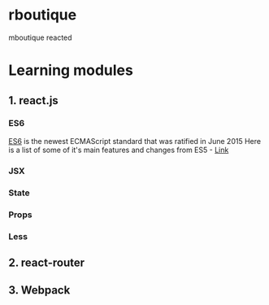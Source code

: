 # rboutique
mboutique reacted

# Learning modules
## 1. react.js
### ES6
  [ES6](https://babeljs.io/learn-es2015/) is the newest ECMAScript standard that was ratified in June 2015
  Here is a list of some of it's main features and changes from ES5 - [Link](http://es6-features.org/#Constants)
### JSX
### State
### Props
### Less
## 2. react-router

## 3. Webpack
